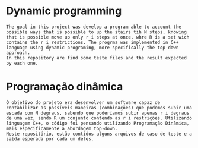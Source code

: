 # Dynamic programming

	The goal in this project was develop a program able to account the possible ways that is possible to up the stairs tih N steps, knowing that is possible move up only r i steps at once, whre R is a set wich contains the r i restrictions. The progrma was implemented in C++ language using dynamic programing, more specifically the top-down approach.
	In this repository are find some teste files and the result expected by each one.

# Programação dinâmica

	O objetivo do projeto era desenvolver um software capaz de contabilizar as possíveis maneiras (combinações) que podemos subir uma escada com N degraus, sabendo que poderíamos subir apenas r i degraus de uma vez, sendo R um conjunto contendo as r i restrições. Utilizando linguagem C++, o código foi pensando utilizando Programação Dinâmica, mais especificamente a abordagem ​top-down. 
	Neste repositório, estão contidos alguns arquivos de caso de teste e a saída esperada por cada um deles.
